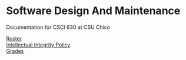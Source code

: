 # Software Design And Maintenance 
Documentation for CSCI 630 at CSU Chico

[Roster](roster.md) <br>
[Intellectual Integrity Policy](Integrity_Policy.md) <br>
[Grades](grades.md) <br>
